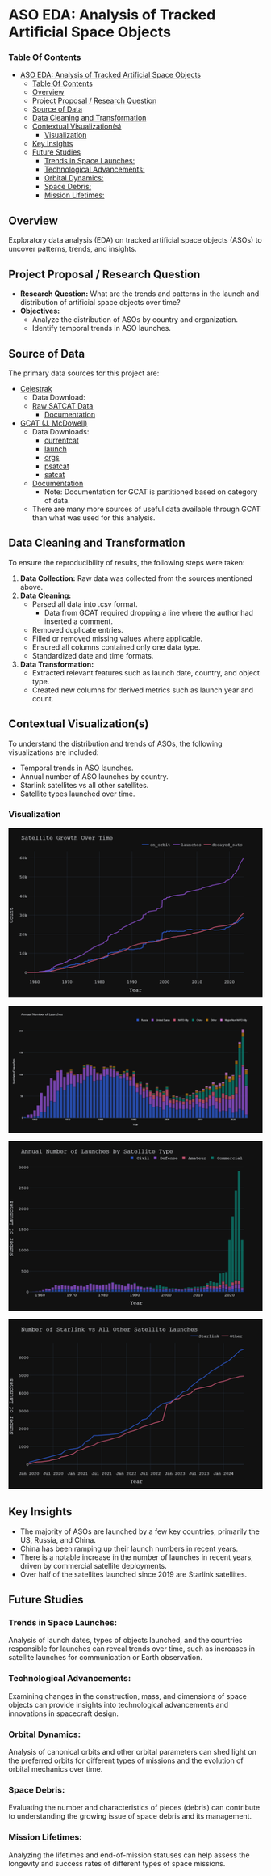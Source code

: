 # ASO EDA: Analysis of Tracked Artificial Space Objects

### Table Of Contents

- [ASO EDA: Analysis of Tracked Artificial Space Objects](#aso-eda-analysis-of-tracked-artificial-space-objects)
  - [Table Of Contents](#table-of-contents)
  - [Overview](#overview)
  - [Project Proposal / Research Question](#project-proposal--research-question)
  - [Source of Data](#source-of-data)
  - [Data Cleaning and Transformation](#data-cleaning-and-transformation)
  - [Contextual Visualization(s)](#contextual-visualizations)
    - [Visualization](#visualization)
  - [Key Insights](#key-insights)
  - [Future Studies](#future-studies)
    - [Trends in Space Launches:](#trends-in-space-launches)
    - [Technological Advancements:](#technological-advancements)
    - [Orbital Dynamics:](#orbital-dynamics)
    - [Space Debris:](#space-debris)
    - [Mission Lifetimes:](#mission-lifetimes)

## Overview

Exploratory data analysis (EDA) on tracked artificial space objects (ASOs) to uncover patterns, trends, and insights.

## Project Proposal / Research Question

- **Research Question:** What are the trends and patterns in the launch and distribution of artificial space objects over time?
- **Objectives:**
  - Analyze the distribution of ASOs by country and organization.
  - Identify temporal trends in ASO launches.

## Source of Data

The primary data sources for this project are:

- [Celestrak](https://www.celestrak.com/)
  - Data Download:
  - [Raw SATCAT Data](https://celestrak.org/pub/satcat.csv)
    - [Documentation](https://celestrak.org/satcat/satcat-format.php)
- [GCAT (J. McDowell)](https://www.planet4589.org/space/gcat/)
  - Data Downloads:
    - [currentcat](https://planet4589.org/space/gcat/tsv/derived/currentcat.tsv)
    - [launch](https://planet4589.org/space/gcat/tsv/launch/launch.tsv)
    - [orgs](https://planet4589.org/space/gcat/tsv/tables/orgs.tsv)
    - [psatcat](https://planet4589.org/space/gcat/tsv/cat/psatcat.tsv)
    - [satcat](https://planet4589.org/space/gcat/tsv/cat/satcat.tsv)
  - [Documentation](https://planet4589.org/space/gcat/web/cat/index.html)
    - Note: Documentation for GCAT is partitioned based on category of data.
  - There are many more sources of useful data available through GCAT than what was used for this analysis.

## Data Cleaning and Transformation

To ensure the reproducibility of results, the following steps were taken:

1. **Data Collection:** Raw data was collected from the sources mentioned above.
2. **Data Cleaning:**
   - Parsed all data into .csv format.
     - Data from GCAT required dropping a line where the author had inserted a comment.
   - Removed duplicate entries.
   - Filled or removed missing values where applicable.
   - Ensured all columns contained only one data type.
   - Standardized date and time formats.
3. **Data Transformation:**
   - Extracted relevant features such as launch date, country, and object type.
   - Created new columns for derived metrics such as launch year and count.

## Contextual Visualization(s)

To understand the distribution and trends of ASOs, the following visualizations are included:

- Temporal trends in ASO launches.
- Annual number of ASO launches by country.
- Starlink satellites vs all other satellites.
- Satellite types launched over time.

### Visualization

[![Satellite Growth Over Time](img/sat_growth.png)](https://donnafarris.github.io/aso_eda/#:~:text=Satellite%20Growth%20Over,Count)

[![Annual Number of Launches By Country](img/annual_number_of_launches_by_country.png)](https://donnafarris.github.io/aso_eda/#:~:text=ASO%20Visualizations-,Annual%20Number%20of%20Launches%20by%20Country,Number%20of%20Launches,-Satellite%20Growth%20Over)

[![Satellite Types Launched Over Time](img/launches_by_sat_type.png)](https://donnafarris.github.io/aso_eda/#:~:text=Count-,Annual%20Number%20of%20Launches%20by%20Satellite%20Type,Number%20of%20Launches,-Number%20of%20Starlink)

[![Starlink Vs. All Others](img/starlink_vs_all_others.png)](https://donnafarris.github.io/aso_eda/#:~:text=Number%20of%20Launches-,Number%20of%20Starlink%20vs%20All%20Other%20Satellite%20Launches,-Jan%202020)

## Key Insights

- The majority of ASOs are launched by a few key countries, primarily the US, Russia, and China.
- China has been ramping up their launch numbers in recent years.
- There is a notable increase in the number of launches in recent years, driven by commercial satellite deployments.
- Over half of the satellites launched since 2019 are Starlink satellites.

## Future Studies

### Trends in Space Launches:

Analysis of launch dates, types of objects launched, and the countries responsible for launches can reveal trends over time, such as increases in satellite launches for communication or Earth observation.

### Technological Advancements:

Examining changes in the construction, mass, and dimensions of space objects can provide insights into technological advancements and innovations in spacecraft design.

### Orbital Dynamics:

Analysis of canonical orbits and other orbital parameters can shed light on the preferred orbits for different types of missions and the evolution of orbital mechanics over time.

### Space Debris:

Evaluating the number and characteristics of pieces (debris) can contribute to understanding the growing issue of space debris and its management.

### Mission Lifetimes:

Analyzing the lifetimes and end-of-mission statuses can help assess the longevity and success rates of different types of space missions.
